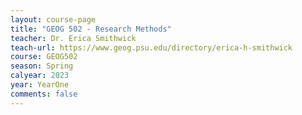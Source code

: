 ```yaml
---
layout: course-page
title: "GEOG 502 - Research Methods"
teacher: Dr. Erica Smithwick
teach-url: https://www.geog.psu.edu/directory/erica-h-smithwick
course: GEOG502
season: Spring
calyear: 2023
year: YearOne
comments: false
---
```

